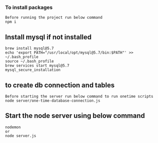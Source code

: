 ### To install packages
```
Before running the project run below command
npm i 
```

## Install mysql if not installed

```
brew install mysql@5.7
echo 'export PATH="/usr/local/opt/mysql@5.7/bin:$PATH"' >> ~/.bash_profile
source ~/.bash_profile
brew services start mysql@5.7
mysql_secure_installation
```

## to create db connection and tables

```
Before starting the server run below command to run onetime scripts
node server/one-time-database-connection.js
```

## Start the node server using below command

```
nodemon 
or 
node server.js
```

